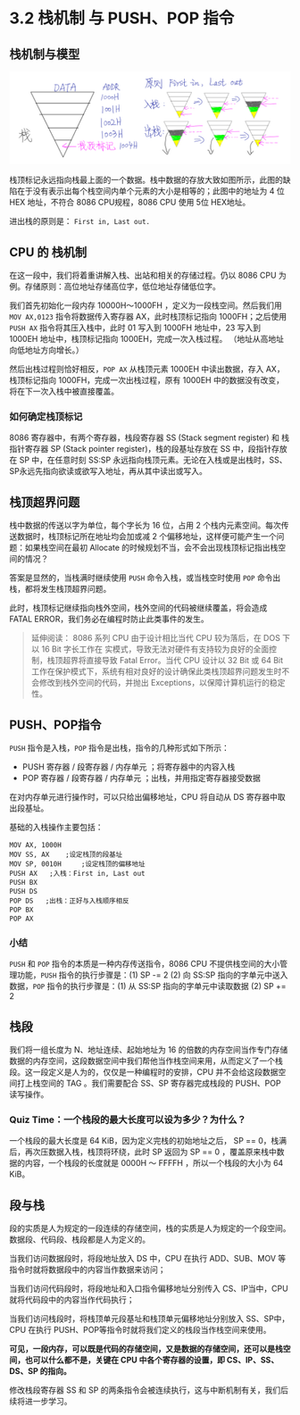 # 3.2 栈机制 与 PUSH、POP 指令

## 栈机制与模型

![Stack in and out and its concept](../assets/asmcommands/stackinNout.jpg)

栈顶标记永远指向栈最上面的一个数据。栈中数据的存放大致如图所示，此图的缺陷在于没有表示出每个栈空间内单个元素的大小是相等的；此图中的地址为 4 位 HEX 地址，不符合 8086 CPU规程，8086 CPU 使用 5位 HEX地址。

进出栈的原则是： ``` First in, Last out. ```

## CPU 的 栈机制

在这一段中，我们将着重讲解入栈、出站和相关的存储过程。仍以 8086 CPU 为例。存储原则：高位地址存储高位字，低位地址存储低位字。

我们首先初始化一段内存 10000H～1000FH ，定义为一段栈空间。然后我们用 ```MOV AX,0123``` 指令将数据传入寄存器 AX，此时栈顶标记指向 1000FH；之后使用 ``` PUSH AX``` 指令将其压入栈中，此时 01 写入到 1000FH 地址中，23 写入到 1000EH 地址中，栈顶标记指向 1000EH，完成一次入栈过程。 （地址从高地址向低地址方向增长。）

然后出栈过程则恰好相反，```POP AX``` 从栈顶元素 1000EH 中读出数据，存入 AX，栈顶标记指向 1000FH，完成一次出栈过程，原有 1000EH 中的数据没有改变，将在下一次入栈中被直接覆盖。

### 如何确定栈顶标记

8086 寄存器中，有两个寄存器，栈段寄存器 SS (Stack segment register) 和 栈指针寄存器 SP (Stack pointer register)，栈的段基址存放在 SS 中，段指针存放在 SP 中，在任意时刻 SS:SP 永远指向栈顶元素。无论在入栈或是出栈时，SS、SP永远先指向欲读或欲写入地址，再从其中读出或写入。

## 栈顶超界问题

栈中数据的传送以字为单位，每个字长为 16 位，占用 2 个栈内元素空间。每次传送数据时，栈顶标记所在地址均会加或减 2 个偏移地址，这样便可能产生一个问题：如果栈空间在最初 Allocate 的时候规划不当，会不会出现栈顶标记指出栈空间的情况？

答案是显然的，当栈满时继续使用 ```PUSH``` 命令入栈，或当栈空时使用 ```POP``` 命令出栈，都将发生栈顶超界问题。

此时，栈顶标记继续指向栈外空间，栈外空间的代码被继续覆盖，将会造成 FATAL ERROR，我们务必在编程时防止此类事件的发生。

> 延伸阅读： 8086 系列 CPU 由于设计相比当代 CPU 较为落后，在 DOS 下以 16 Bit 字长工作在 实模式，导致无法对硬件有支持较为良好的全面控制，栈顶超界将直接导致 Fatal Error。当代 CPU 设计以 32 Bit 或 64 Bit 工作在保护模式下，系统有相对良好的设计确保此类栈顶超界问题发生时不会修改到栈外空间的代码，并抛出 Exceptions，以保障计算机运行的稳定性。

## PUSH、POP指令

```PUSH``` 指令是入栈，```POP``` 指令是出栈，指令的几种形式如下所示：

- PUSH 寄存器 / 段寄存器 / 内存单元 ；将寄存器中的内容入栈
- POP 寄存器 / 段寄存器 / 内存单元 ；出栈，并用指定寄存器接受数据

在对内存单元进行操作时，可以只给出偏移地址，CPU 将自动从 DS 寄存器中取出段基址。

基础的入栈操作主要包括：

``` x86asm
MOV AX, 1000H
MOV SS, AX    ;设定栈顶的段基址
MOV SP, 0010H     ;设定栈顶的偏移地址
PUSH AX   ;入栈：First in, Last out
PUSH BX
PUSH DS
POP DS   ;出栈：正好与入栈顺序相反
POP BX
POP AX
```

### 小结

```PUSH``` 和 ```POP``` 指令的本质是一种内存传送指令，8086 CPU 不提供栈空间的大小管理功能，```PUSH``` 指令的执行步骤是：(1) SP -= 2 (2) 向 SS:SP 指向的字单元中送入数据，```POP``` 指令的执行步骤是：(1) 从 SS:SP 指向的字单元中读取数据 (2) SP += 2

## 栈段

我们将一组长度为 N、地址连续、起始地址为 16 的倍数的内存空间当作专门存储数据的内存空间，这段数据空间中我们帮他当作栈空间来用，从而定义了一个栈段。这一段定义是人为的，仅仅是一种编程时的安排，CPU 并不会给这段数据空间打上栈空间的 TAG 。我们需要配合 SS、SP 寄存器完成栈段的 PUSH、POP 读写操作。

### Quiz Time：一个栈段的最大长度可以设为多少？为什么？

一个栈段的最大长度是 64 KiB，因为定义完栈的初始地址之后， SP == 0，栈满后，再次压数据入栈，栈顶将环绕，此时 SP 返回为 SP == 0 ，覆盖原来栈中数据的内容，一个栈段的长度就是 0000H ～ FFFFH ，所以一个栈段的大小为  64 KiB。

## 段与栈

段的实质是人为规定的一段连续的存储空间，栈的实质是人为规定的一个段空间。数据段、代码段、栈段都是人为定义的。

当我们访问数据段时，将段地址放入 DS 中，CPU 在执行 ADD、SUB、MOV 等指令时就将数据段中的内容当作数据来访问；

当我们访问代码段时，将段地址和入口指令偏移地址分别传入 CS、IP当中，CPU 就将代码段中的内容当作代码执行；

当我们访问栈段时，将栈顶单元段基址和栈顶单元偏移地址分别放入 SS、SP中，CPU 在执行 PUSH、POP等指令时就将我们定义的栈段当作栈空间来使用。

**可见，一段内存，可以既是代码的存储空间，又是数据的存储空间，还可以是栈空间，也可以什么都不是，关键在 CPU 中各个寄存器的设置，即 CS、IP、SS、DS、SP 的指向。**

修改栈段寄存器 SS 和 SP 的两条指令会被连续执行，这与中断机制有关，我们后续将进一步学习。

